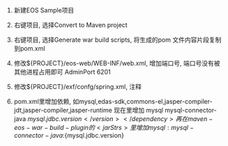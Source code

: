 1. 新建EOS Sample项目

1. 右键项目, 选择Convert to Maven project

1. 右键项目, 选择Generate war build scripts, 将生成的pom 文件内容片段复制到pom.xml

1. 修改${PROJECT}/eos-web/WEB-INF/web.xml, 增加端口号, 端口号没有被其他进程占用即可
	<context-param>
		<param-name>AdminPort</param-name>
		<param-value>6201</param-value>
	</context-param> 

1. 修改${PROJECT}/exf/confg/spring.xml, 注释<!-- auto bean proxy -->
	<!--  
	<bean class="com.primeton.spring.BeanNameAutoProxy">
	    <property name="proxyTargetClass">
   			<value>true</value>
  		</property>
		<property name="beanNames">
			<value>*</value>
		</property>
		<property name="interceptorNames">
			<list>
				<value>BeanInterceptor</value>
			</list>
		</property>
	</bean>
	-->
	
1. pom.xml里增加依赖, 如mysql,edas-sdk,commons-el,jasper-compiler-jdt,jasper-compiler,jasper-runtime
   现在<dependencies>里增加
		<dependency>
			<groupId>mysql</groupId>
			<artifactId>mysql-connector-java</artifactId>
			<version>${mysql.jdbc.version}</version>
		</dependency> 
   再在maven-eos-war-build-plugin的<jarStrs>里增加
		mysql:mysql-connector-java:${mysql.jdbc.version}

